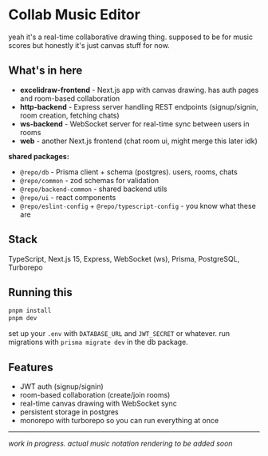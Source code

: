 # Collab Music Editor

yeah it's a real-time collaborative drawing thing. supposed to be for music scores but honestly it's just canvas stuff for now.

## What's in here

- **excelidraw-frontend** - Next.js app with canvas drawing. has auth pages and room-based collaboration
- **http-backend** - Express server handling REST endpoints (signup/signin, room creation, fetching chats)
- **ws-backend** - WebSocket server for real-time sync between users in rooms
- **web** - another Next.js frontend (chat room ui, might merge this later idk)

**shared packages:**
- `@repo/db` - Prisma client + schema (postgres). users, rooms, chats
- `@repo/common` - zod schemas for validation
- `@repo/backend-common` - shared backend utils
- `@repo/ui` - react components
- `@repo/eslint-config` + `@repo/typescript-config` - you know what these are

## Stack

TypeScript, Next.js 15, Express, WebSocket (ws), Prisma, PostgreSQL, Turborepo

## Running this

```bash
pnpm install
pnpm dev
```

set up your `.env` with `DATABASE_URL` and `JWT_SECRET` or whatever. run migrations with `prisma migrate dev` in the db package.

## Features

- JWT auth (signup/signin)
- room-based collaboration (create/join rooms)
- real-time canvas drawing with WebSocket sync
- persistent storage in postgres
- monorepo with turborepo so you can run everything at once

---

*work in progress. actual music notation rendering to be added soon*
